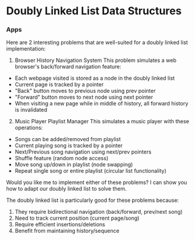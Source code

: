 # Doubly Linked List Data Structures


### Apps

Here are 2 interesting problems that are well-suited for a doubly linked list implementation:

1. Browser History Navigation System
This problem simulates a web browser's back/forward navigation feature:
- Each webpage visited is stored as a node in the doubly linked list
- Current page is tracked by a pointer
- "Back" button moves to previous node using prev pointer
- "Forward" button moves to next node using next pointer
- When visiting a new page while in middle of history, all forward history is invalidated 

2. Music Player Playlist Manager
This simulates a music player with these operations:
- Songs can be added/removed from playlist
- Current playing song is tracked by a pointer
- Next/Previous song navigation using next/prev pointers
- Shuffle feature (random node access)
- Move song up/down in playlist (node swapping)
- Repeat single song or entire playlist (circular list functionality)

Would you like me to implement either of these problems? I can show you how to adapt our doubly linked list to solve them.

The doubly linked list is particularly good for these problems because:
1. They require bidirectional navigation (back/forward, prev/next song)
2. Need to track current position (current page/song)
3. Require efficient insertions/deletions
4. Benefit from maintaining history/sequence
